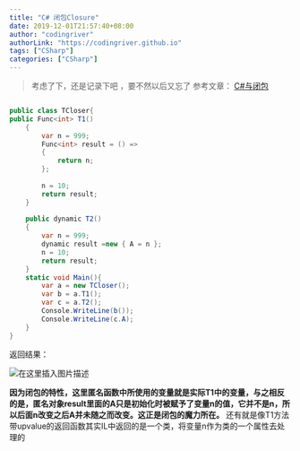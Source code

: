 ```yaml
---
title: "C# 闭包Closure"
date: 2019-12-01T21:57:40+08:00
author: "codingriver"
authorLink: "https://codingriver.github.io"
tags: ["CSharp"]
categories: ["CSharp"]
---
```


<!--more-->


>考虑了下，还是记录下吧 ，要不然以后又忘了
>参考文章：
>[C#与闭包](https://www.cnblogs.com/jujusharp/archive/2011/08/04/2127999.html)

```csharp

public class TCloser{
public Func<int> T1()
    {
        var n = 999;
        Func<int> result = () =>
        {
            return n;
        };
 
        n = 10;
        return result;
    }
 
    public dynamic T2()
    {
        var n = 999;
        dynamic result =new { A = n };
        n = 10;
        return result;
    }
    static void Main(){
        var a = new TCloser();
        var b = a.T1();
        var c = a.T2();
        Console.WriteLine(b());
        Console.WriteLine(c.A);
    }
} 
```
返回结果：

  

![在这里插入图片描述](https://cdn.jsdelivr.net/gh/codingriver/cdn/20181011234652734.png)  

**因为闭包的特性，这里匿名函数中所使用的变量就是实际T1中的变量，与之相反的是，匿名对象result里面的A只是初始化时被赋予了变量n的值，它并不是n，所以后面n改变之后A并未随之而改变。这正是闭包的魔力所在。**
还有就是像T1方法带upvalue的返回函数其实IL中返回的是一个类，将变量n作为类的一个属性去处理的




